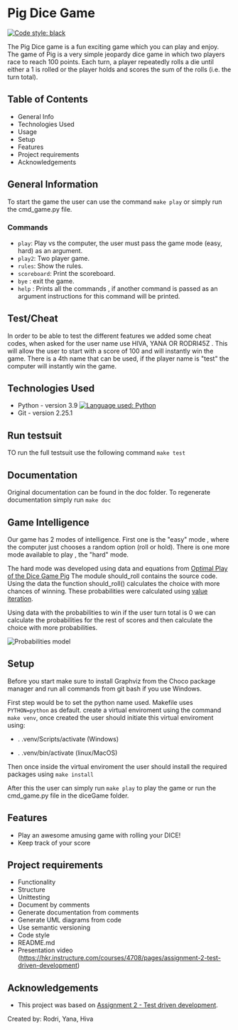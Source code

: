 
Pig Dice Game
==========================
[![Code style: black](https://img.shields.io/badge/code%20style-black-000000.svg)](https://github.com/psf/black)


The Pig Dice game is a fun exciting game which you can play and enjoy. The game of Pig is a very simple jeopardy dice game in which two players race to reach 100 points. Each turn, a player repeatedly rolls a die until either a 1 is rolled or the player holds and scores the sum of the rolls (i.e. the turn total).


## Table of Contents
* General Info
* Technologies Used
* Usage
* Setup
* Features
* Project requirements
* Acknowledgements


## General Information
To start the game the user can use the command `make play` or simply run the cmd_game.py file.

### Commands
- `play`: Play vs the computer, the user must pass the game mode (easy, hard) as an argument. 
- `play2`: Two player game.
- `rules`: Show the rules.
- `scoreboard`: Print the scoreboard.
- `bye` : exit the game.
- `help` : Prints all the commands , if another command is passed as an argument instructions for this command will be printed.

## Test/Cheat
In order to be able to test the different features we added some cheat codes, when asked for the user name use HIVA, YANA OR RODRI45Z . This will allow the user to start with a score of 100 and will instantly win the game.
There is a 4th name that can be used, if the player name is "test" the computer will instantly win the game.

## Technologies Used
- Python - version 3.9 [![Language used: Python](https://img.shields.io/badge/Python-3776AB?style=for-the-badge&logo=python&logoColor=white)](https://github.com/python)
- Git - version 2.25.1 


## Run testsuit
TO run the full testsuit use the following command `make test`

## Documentation
Original documentation can be found in the doc folder. To regenerate documentation simply run `make doc`

## Game Intelligence
Our game has 2 modes of intelligence.
First one is the "easy" mode , where the computer just chooses a random option (roll or hold).
There is one more mode available to play , the "hard" mode.


The hard mode was developed using data and equations from [Optimal Play of the Dice Game Pig](http://cs.gettysburg.edu/~tneller/papers/pig.zip)
The module should_roll contains the source code. Using the data the function should_roll() calculates the choice with more chances of winning. These probabilities were calculated using [value iteration](https://en.wikipedia.org/wiki/Markov_decision_process#Value_iteration). 

Using data with the probabilities to win if the user turn total is 0 we can calculate the probabilities for the rest of scores and then calculate the choice with more probabilities.

![Probabilities model](https://en.wikipedia.org/wiki/File:OptimalPig.jpg)


## Setup
Before you start make sure to install Graphviz from the Choco package manager and run all commands from git bash if you use Windows.

First step would be to set the python name used. Makefile uses `PYTHON=python` as default.
create a virtual enviroment using the command `make venv`, once created the user should initiate this virtual enviroment using:

- . .venv/Scripts/activate (Windows)

- . .venv/bin/activate (linux/MacOS)


Then once inside the virtual enviroment the user should install the required packages using `make install`

After this the user can simply run `make play` to play the game or run the cmd_game.py file in the diceGame folder.


## Features
- Play an awesome amusing game with rolling your DICE!
- Keep track of your score


## Project requirements
- Functionality
- Structure
- Unittesting
- Document by comments
- Generate documentation from comments
- Generate UML diagrams from code
- Use semantic versioning
- Code style
- README.md
- Presentation video
(https://hkr.instructure.com/courses/4708/pages/assignment-2-test-driven-development)


## Acknowledgements
- This project was based on [Assignment 2 - Test driven development](https://en.wikipedia.org/wiki/Pig_(dice_game)).


Created by: Rodri, Yana, Hiva